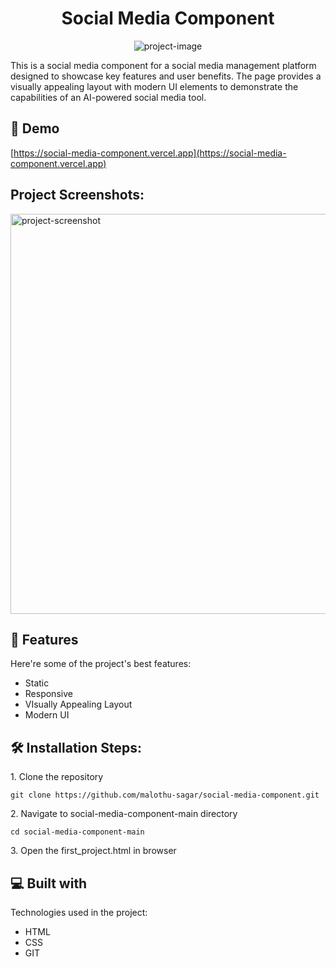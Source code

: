 <h1 align="center" id="title">Social Media Component</h1>

<p align="center"><img src="https://socialify.git.ci/malothu-sagar/social-media-component/image?language=1&amp;owner=1&amp;name=1&amp;stargazers=1&amp;theme=Light" alt="project-image"></p>

<p id="description">This is a social media component for a social media management platform designed to showcase key features and user benefits. The page provides a visually appealing layout with modern UI elements to demonstrate the capabilities of an AI-powered social media tool.</p>

<h2>🚀 Demo</h2>

[https://social-media-component.vercel.app](https://social-media-component.vercel.app)

<h2>Project Screenshots:</h2>

<img src="https://i.postimg.cc/rwrqhh0T/Screenshot-2024-11-26-123157.png" alt="project-screenshot" width="960" height="640/">

  
  
<h2>🧐 Features</h2>

Here're some of the project's best features:

*   Static
*   Responsive
*   VIsually Appealing Layout
*   Modern UI

<h2>🛠️ Installation Steps:</h2>

<p>1. Clone the repository</p>

```
git clone https://github.com/malothu-sagar/social-media-component.git
```

<p>2. Navigate to social-media-component-main directory</p>

```
cd social-media-component-main
```

<p>3. Open the first_project.html in browser</p>

  
  
<h2>💻 Built with</h2>

Technologies used in the project:

*   HTML
*   CSS
*   GIT
